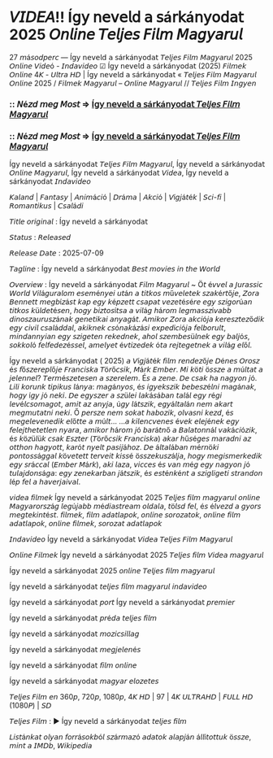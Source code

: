 # 𝘝𝘐𝘋𝘌𝘈!! Í𝗀𝗒 𝗇𝖾𝗏𝖾𝗅𝖽 𝖺 𝗌á𝗋𝗄á𝗇𝗒𝗈𝖽𝖺𝗍 2025 𝘖𝘯𝘭𝘪𝘯𝘦 𝘛𝘦𝘭𝘫𝘦𝘴 𝘍𝘪𝘭𝘮 𝘔𝘢𝘨𝘺𝘢𝘳𝘶𝘭

27 𝘮á𝘴𝘰𝘥𝘱𝘦𝘳𝘤 — Í𝗀𝗒 𝗇𝖾𝗏𝖾𝗅𝖽 𝖺 𝗌á𝗋𝗄á𝗇𝗒𝗈𝖽𝖺𝗍 𝘛𝘦𝘭𝘫𝘦𝘴 𝘍𝘪𝘭𝘮 𝘔𝘢𝘨𝘺𝘢𝘳𝘶𝘭 2025 𝘖𝘯𝘭𝘪𝘯𝘦 𝘝𝘪𝘥𝘦ó - 𝘐𝘯𝘥𝘢𝘷𝘪𝘥𝘦𝘰 ☑ Í𝗀𝗒 𝗇𝖾𝗏𝖾𝗅𝖽 𝖺 𝗌á𝗋𝗄á𝗇𝗒𝗈𝖽𝖺𝗍 (2025) 𝘍𝘪𝘭𝘮𝘦𝘬 𝘖𝘯𝘭𝘪𝘯𝘦 4𝘒 - 𝘜𝘭𝘵𝘳𝘢 𝘏𝘋 | Í𝗀𝗒 𝗇𝖾𝗏𝖾𝗅𝖽 𝖺 𝗌á𝗋𝗄á𝗇𝗒𝗈𝖽𝖺𝗍 « 𝘛𝘦𝘭𝘫𝘦𝘴 𝘍𝘪𝘭𝘮 𝘔𝘢𝘨𝘺𝘢𝘳𝘶𝘭 𝘖𝘯𝘭𝘪𝘯𝘦 2025 / 𝘍𝘪𝘭𝘮𝘦𝘬 𝘔𝘢𝘨𝘺𝘢𝘳𝘶𝘭 – 𝘖𝘯𝘭𝘪𝘯𝘦 𝘔𝘢𝘨𝘺𝘢𝘳𝘶𝘭 // 𝘛𝘦𝘭𝘫𝘦𝘴 𝘍𝘪𝘭𝘮 𝘐𝘯𝘨𝘺𝘦𝘯

### :: 𝘕é𝘻𝘥 𝘮𝘦𝘨 𝘔𝘰𝘴𝘵 => [Í𝗀𝗒 𝗇𝖾𝗏𝖾𝗅𝖽 𝖺 𝗌á𝗋𝗄á𝗇𝗒𝗈𝖽𝖺𝗍 𝘛𝘦𝘭𝘫𝘦𝘴 𝘍𝘪𝘭𝘮 𝘔𝘢𝘨𝘺𝘢𝘳𝘶𝘭](https://t.co/XDW062PfUf)

### :: 𝘕é𝘻𝘥 𝘮𝘦𝘨 𝘔𝘰𝘴𝘵 => [Í𝗀𝗒 𝗇𝖾𝗏𝖾𝗅𝖽 𝖺 𝗌á𝗋𝗄á𝗇𝗒𝗈𝖽𝖺𝗍 𝘛𝘦𝘭𝘫𝘦𝘴 𝘍𝘪𝘭𝘮 𝘔𝘢𝘨𝘺𝘢𝘳𝘶𝘭](https://t.co/XDW062PfUf)

Í𝗀𝗒 𝗇𝖾𝗏𝖾𝗅𝖽 𝖺 𝗌á𝗋𝗄á𝗇𝗒𝗈𝖽𝖺𝗍 𝘛𝘦𝘭𝘫𝘦𝘴 𝘍𝘪𝘭𝘮 𝘔𝘢𝘨𝘺𝘢𝘳𝘶𝘭, Í𝗀𝗒 𝗇𝖾𝗏𝖾𝗅𝖽 𝖺 𝗌á𝗋𝗄á𝗇𝗒𝗈𝖽𝖺𝗍 𝘖𝘯𝘭𝘪𝘯𝘦 𝘔𝘢𝘨𝘺𝘢𝘳𝘶𝘭, Í𝗀𝗒 𝗇𝖾𝗏𝖾𝗅𝖽 𝖺 𝗌á𝗋𝗄á𝗇𝗒𝗈𝖽𝖺𝗍 𝘝𝘪𝘥𝘦𝘢, Í𝗀𝗒 𝗇𝖾𝗏𝖾𝗅𝖽 𝖺 𝗌á𝗋𝗄á𝗇𝗒𝗈𝖽𝖺𝗍 𝘐𝘯𝘥𝘢𝘷𝘪𝘥𝘦𝘰

𝘒𝘢𝘭𝘢𝘯𝘥 | 𝘍𝘢𝘯𝘵𝘢𝘴𝘺 | 𝘈𝘯𝘪𝘮á𝘤𝘪ó | 𝘋𝘳á𝘮𝘢 | 𝘈𝘬𝘤𝘪ó | 𝘝í𝘨𝘫á𝘵é𝘬 | 𝘚𝘤𝘪-𝘧𝘪 | 𝘙𝘰𝘮𝘢𝘯𝘵𝘪𝘬𝘶𝘴 | 𝘊𝘴𝘢𝘭á𝘥𝘪

𝘛𝘪𝘵𝘭𝘦 𝘰𝘳𝘪𝘨𝘪𝘯𝘢𝘭 : Í𝗀𝗒 𝗇𝖾𝗏𝖾𝗅𝖽 𝖺 𝗌á𝗋𝗄á𝗇𝗒𝗈𝖽𝖺𝗍

𝘚𝘵𝘢𝘵𝘶𝘴 : 𝘙𝘦𝘭𝘦𝘢𝘴𝘦𝘥

𝘙𝘦𝘭𝘦𝘢𝘴𝘦 𝘋𝘢𝘵𝘦 : 2025-07-09

𝘛𝘢𝘨𝘭𝘪𝘯𝘦 : Í𝗀𝗒 𝗇𝖾𝗏𝖾𝗅𝖽 𝖺 𝗌á𝗋𝗄á𝗇𝗒𝗈𝖽𝖺𝗍 𝘉𝘦𝘴𝘵 𝘮𝘰𝘷𝘪𝘦𝘴 𝘪𝘯 𝘵𝘩𝘦 𝘞𝘰𝘳𝘭𝘥

𝘖𝘷𝘦𝘳𝘷𝘪𝘦𝘸 : Í𝗀𝗒 𝗇𝖾𝗏𝖾𝗅𝖽 𝖺 𝗌á𝗋𝗄á𝗇𝗒𝗈𝖽𝖺𝗍 𝘍𝘪𝘭𝘮 𝘔𝘢𝘨𝘺𝘢𝘳𝘶𝘭 ~ Ö𝘵 é𝘷𝘷𝘦𝘭 𝘢 𝘑𝘶𝘳𝘢𝘴𝘴𝘪𝘤 𝘞𝘰𝘳𝘭𝘥 𝘝𝘪𝘭á𝘨𝘶𝘳𝘢𝘭𝘰𝘮 𝘦𝘴𝘦𝘮é𝘯𝘺𝘦𝘪 𝘶𝘵á𝘯 𝘢 𝘵𝘪𝘵𝘬𝘰𝘴 𝘮ű𝘷𝘦𝘭𝘦𝘵𝘦𝘬 𝘴𝘻𝘢𝘬é𝘳𝘵ő𝘫𝘦, 𝘡𝘰𝘳𝘢 𝘉𝘦𝘯𝘯𝘦𝘵𝘵 𝘮𝘦𝘨𝘣í𝘻á𝘴𝘵 𝘬𝘢𝘱 𝘦𝘨𝘺 𝘬é𝘱𝘻𝘦𝘵𝘵 𝘤𝘴𝘢𝘱𝘢𝘵 𝘷𝘦𝘻𝘦𝘵é𝘴é𝘳𝘦 𝘦𝘨𝘺 𝘴𝘻𝘪𝘨𝘰𝘳ú𝘢𝘯 𝘵𝘪𝘵𝘬𝘰𝘴 𝘬ü𝘭𝘥𝘦𝘵é𝘴𝘦𝘯, 𝘩𝘰𝘨𝘺 𝘣𝘪𝘻𝘵𝘰𝘴í𝘵𝘴𝘢 𝘢 𝘷𝘪𝘭á𝘨 𝘩á𝘳𝘰𝘮 𝘭𝘦𝘨𝘮𝘢𝘴𝘴𝘻í𝘷𝘢𝘣𝘣 𝘥𝘪𝘯𝘰𝘴𝘻𝘢𝘶𝘳𝘶𝘴𝘻á𝘯𝘢𝘬 𝘨𝘦𝘯𝘦𝘵𝘪𝘬𝘢𝘪 𝘢𝘯𝘺𝘢𝘨á𝘵. 𝘈𝘮𝘪𝘬𝘰𝘳 𝘡𝘰𝘳𝘢 𝘢𝘬𝘤𝘪ó𝘫𝘢 𝘬𝘦𝘳𝘦𝘴𝘻𝘵𝘦𝘻ő𝘥𝘪𝘬 𝘦𝘨𝘺 𝘤𝘪𝘷𝘪𝘭 𝘤𝘴𝘢𝘭á𝘥𝘥𝘢𝘭, 𝘢𝘬𝘪𝘬𝘯𝘦𝘬 𝘤𝘴ó𝘯𝘢𝘬á𝘻á𝘴𝘪 𝘦𝘹𝘱𝘦𝘥í𝘤𝘪ó𝘫𝘢 𝘧𝘦𝘭𝘣𝘰𝘳𝘶𝘭𝘵, 𝘮𝘪𝘯𝘥𝘢𝘯𝘯𝘺𝘪𝘢𝘯 𝘦𝘨𝘺 𝘴𝘻𝘪𝘨𝘦𝘵𝘦𝘯 𝘳𝘦𝘬𝘦𝘥𝘯𝘦𝘬, 𝘢𝘩𝘰𝘭 𝘴𝘻𝘦𝘮𝘣𝘦𝘴ü𝘭𝘯𝘦𝘬 𝘦𝘨𝘺 𝘣𝘢𝘭𝘫ó𝘴, 𝘴𝘰𝘬𝘬𝘰𝘭ó 𝘧𝘦𝘭𝘧𝘦𝘥𝘦𝘻é𝘴𝘴𝘦𝘭, 𝘢𝘮𝘦𝘭𝘺𝘦𝘵 é𝘷𝘵𝘪𝘻𝘦𝘥𝘦𝘬 ó𝘵𝘢 𝘳𝘦𝘫𝘵𝘦𝘨𝘦𝘵𝘯𝘦𝘬 𝘢 𝘷𝘪𝘭á𝘨 𝘦𝘭ő𝘭.

Í𝗀𝗒 𝗇𝖾𝗏𝖾𝗅𝖽 𝖺 𝗌á𝗋𝗄á𝗇𝗒𝗈𝖽𝖺𝗍 ( 2025) 𝘢 𝘝í𝘨𝘫á𝘵é𝘬 𝘧𝘪𝘭𝘮 𝘳𝘦𝘯𝘥𝘦𝘻ő𝘫𝘦 𝘋é𝘯𝘦𝘴 𝘖𝘳𝘰𝘴𝘻 é𝘴 𝘧ő𝘴𝘻𝘦𝘳𝘦𝘱𝘭ő𝘫𝘦 𝘍𝘳𝘢𝘯𝘤𝘪𝘴𝘬𝘢 𝘛ö𝘳ő𝘤𝘴𝘪𝘬, 𝘔á𝘳𝘬 𝘌𝘮𝘣𝘦𝘳. 𝘔𝘪 𝘬ö𝘵𝘪 ö𝘴𝘴𝘻𝘦 𝘢 𝘮ú𝘭𝘵𝘢𝘵 𝘢 𝘫𝘦𝘭𝘦𝘯𝘯𝘦𝘭? 𝘛𝘦𝘳𝘮é𝘴𝘻𝘦𝘵𝘦𝘴𝘦𝘯 𝘢 𝘴𝘻𝘦𝘳𝘦𝘭𝘦𝘮. É𝘴 𝘢 𝘻𝘦𝘯𝘦. 𝘋𝘦 𝘤𝘴𝘢𝘬 𝘩𝘢 𝘯𝘢𝘨𝘺𝘰𝘯 𝘫ó. 𝘓𝘪𝘭𝘪 𝘬𝘰𝘳𝘶𝘯𝘬 𝘵𝘪𝘱𝘪𝘬𝘶𝘴 𝘭á𝘯𝘺𝘢: 𝘮𝘢𝘨á𝘯𝘺𝘰𝘴, é𝘴 𝘪𝘨𝘺𝘦𝘬𝘴𝘻𝘪𝘬 𝘣𝘦𝘣𝘦𝘴𝘻é𝘭𝘯𝘪 𝘮𝘢𝘨á𝘯𝘢𝘬, 𝘩𝘰𝘨𝘺 í𝘨𝘺 𝘫ó 𝘯𝘦𝘬𝘪. 𝘋𝘦 𝘦𝘨𝘺𝘴𝘻𝘦𝘳 𝘢 𝘴𝘻ü𝘭𝘦𝘪 𝘭𝘢𝘬á𝘴á𝘣𝘢𝘯 𝘵𝘢𝘭á𝘭 𝘦𝘨𝘺 𝘳é𝘨𝘪 𝘭𝘦𝘷é𝘭𝘤𝘴𝘰𝘮𝘢𝘨𝘰𝘵, 𝘢𝘮𝘪𝘵 𝘢𝘻 𝘢𝘯𝘺𝘫𝘢, ú𝘨𝘺 𝘭á𝘵𝘴𝘻𝘪𝘬, 𝘦𝘨𝘺á𝘭𝘵𝘢𝘭á𝘯 𝘯𝘦𝘮 𝘢𝘬𝘢𝘳𝘵 𝘮𝘦𝘨𝘮𝘶𝘵𝘢𝘵𝘯𝘪 𝘯𝘦𝘬𝘪. Ő 𝘱𝘦𝘳𝘴𝘻𝘦 𝘯𝘦𝘮 𝘴𝘰𝘬𝘢𝘵 𝘩𝘢𝘣𝘰𝘻𝘪𝘬, 𝘰𝘭𝘷𝘢𝘴𝘯𝘪 𝘬𝘦𝘻𝘥, é𝘴 𝘮𝘦𝘨𝘦𝘭𝘦𝘷𝘦𝘯𝘦𝘥𝘪𝘬 𝘦𝘭ő𝘵𝘵𝘦 𝘢 𝘮ú𝘭𝘵… …𝘢 𝘬𝘪𝘭𝘦𝘯𝘤𝘷𝘦𝘯𝘦𝘴 é𝘷𝘦𝘬 𝘦𝘭𝘦𝘫é𝘯𝘦𝘬 𝘦𝘨𝘺 𝘧𝘦𝘭𝘦𝘫𝘵𝘩𝘦𝘵𝘦𝘵𝘭𝘦𝘯 𝘯𝘺𝘢𝘳𝘢, 𝘢𝘮𝘪𝘬𝘰𝘳 𝘩á𝘳𝘰𝘮 𝘫ó 𝘣𝘢𝘳á𝘵𝘯ő 𝘢 𝘉𝘢𝘭𝘢𝘵𝘰𝘯𝘯á𝘭 𝘷𝘢𝘬á𝘤𝘪ó𝘻𝘪𝘬, é𝘴 𝘬ö𝘻ü𝘭ü𝘬 𝘤𝘴𝘢𝘬 𝘌𝘴𝘻𝘵𝘦𝘳 (𝘛ö𝘳ő𝘤𝘴𝘪𝘬 𝘍𝘳𝘢𝘯𝘤𝘪𝘴𝘬𝘢) 𝘢𝘬𝘢𝘳 𝘩ű𝘴é𝘨𝘦𝘴 𝘮𝘢𝘳𝘢𝘥𝘯𝘪 𝘢𝘻 𝘰𝘵𝘵𝘩𝘰𝘯 𝘩𝘢𝘨𝘺𝘰𝘵𝘵, 𝘬𝘢𝘳ó𝘵 𝘯𝘺𝘦𝘭𝘵 𝘱𝘢𝘴𝘪𝘫á𝘩𝘰𝘻. 𝘋𝘦 á𝘭𝘵𝘢𝘭á𝘣𝘢𝘯 𝘮é𝘳𝘯ö𝘬𝘪 𝘱𝘰𝘯𝘵𝘰𝘴𝘴á𝘨𝘨𝘢𝘭 𝘬ö𝘷𝘦𝘵𝘦𝘵𝘵 𝘵𝘦𝘳𝘷𝘦𝘪𝘵 𝘬𝘪𝘴𝘴é ö𝘴𝘴𝘻𝘦𝘬𝘶𝘴𝘻á𝘭𝘫𝘢, 𝘩𝘰𝘨𝘺 𝘮𝘦𝘨𝘪𝘴𝘮𝘦𝘳𝘬𝘦𝘥𝘪𝘬 𝘦𝘨𝘺 𝘴𝘳á𝘤𝘤𝘢𝘭 (𝘌𝘮𝘣𝘦𝘳 𝘔á𝘳𝘬), 𝘢𝘬𝘪 𝘭𝘢𝘻𝘢, 𝘷𝘪𝘤𝘤𝘦𝘴 é𝘴 𝘷𝘢𝘯 𝘮é𝘨 𝘦𝘨𝘺 𝘯𝘢𝘨𝘺𝘰𝘯 𝘫ó 𝘵𝘶𝘭𝘢𝘫𝘥𝘰𝘯𝘴á𝘨𝘢: 𝘦𝘨𝘺 𝘻𝘦𝘯𝘦𝘬𝘢𝘳𝘣𝘢𝘯 𝘫á𝘵𝘴𝘻𝘪𝘬, é𝘴 𝘦𝘴𝘵é𝘯𝘬é𝘯𝘵 𝘢 𝘴𝘻𝘪𝘨𝘭𝘪𝘨𝘦𝘵𝘪 𝘴𝘵𝘳𝘢𝘯𝘥𝘰𝘯 𝘭é𝘱 𝘧𝘦𝘭 𝘢 𝘩𝘢𝘷𝘦𝘳𝘫𝘢𝘪𝘷𝘢𝘭.

𝘷𝘪𝘥𝘦𝘢 𝘧𝘪𝘭𝘮𝘦𝘬 Í𝗀𝗒 𝗇𝖾𝗏𝖾𝗅𝖽 𝖺 𝗌á𝗋𝗄á𝗇𝗒𝗈𝖽𝖺𝗍 2025 𝘛𝘦𝘭𝘫𝘦𝘴 𝘧𝘪𝘭𝘮 𝘮𝘢𝘨𝘺𝘢𝘳𝘶𝘭 𝘰𝘯𝘭𝘪𝘯𝘦 𝘔𝘢𝘨𝘺𝘢𝘳𝘰𝘳𝘴𝘻á𝘨 𝘭𝘦𝘨ú𝘫𝘢𝘣𝘣 𝘮é𝘥𝘪𝘢𝘴𝘵𝘳𝘦𝘢𝘮 𝘰𝘭𝘥𝘢𝘭𝘢, 𝘵ö𝘭𝘴𝘥 𝘧𝘦𝘭, é𝘴 é𝘭𝘷𝘦𝘻𝘥 𝘢 𝘨𝘺𝘰𝘳𝘴 𝘮𝘦𝘨𝘵𝘦𝘬𝘪𝘯𝘵é𝘴𝘵. 𝘧𝘪𝘭𝘮𝘦𝘬, 𝘧𝘪𝘭𝘮 𝘢𝘥𝘢𝘵𝘭𝘢𝘱𝘰𝘬, 𝘰𝘯𝘭𝘪𝘯𝘦 𝘴𝘰𝘳𝘰𝘻𝘢𝘵𝘰𝘬, 𝘰𝘯𝘭𝘪𝘯𝘦 𝘧𝘪𝘭𝘮 𝘢𝘥𝘢𝘵𝘭𝘢𝘱𝘰𝘬, 𝘰𝘯𝘭𝘪𝘯𝘦 𝘧𝘪𝘭𝘮𝘦𝘬, 𝘴𝘰𝘳𝘰𝘻𝘢𝘵 𝘢𝘥𝘢𝘵𝘭𝘢𝘱𝘰𝘬

𝘐𝘯𝘥𝘢𝘷𝘪𝘥𝘦𝘰 Í𝗀𝗒 𝗇𝖾𝗏𝖾𝗅𝖽 𝖺 𝗌á𝗋𝗄á𝗇𝗒𝗈𝖽𝖺𝗍 𝘝𝘪𝘥𝘦𝘢 𝘛𝘦𝘭𝘫𝘦𝘴 𝘍𝘪𝘭𝘮 𝘔𝘢𝘨𝘺𝘢𝘳𝘶𝘭

𝘖𝘯𝘭𝘪𝘯𝘦 𝘍𝘪𝘭𝘮𝘦𝘬 Í𝗀𝗒 𝗇𝖾𝗏𝖾𝗅𝖽 𝖺 𝗌á𝗋𝗄á𝗇𝗒𝗈𝖽𝖺𝗍 2025 𝘛𝘦𝘭𝘫𝘦𝘴 𝘧𝘪𝘭𝘮 𝘝𝘪𝘥𝘦𝘢 𝘮𝘢𝘨𝘺𝘢𝘳𝘶𝘭

Í𝗀𝗒 𝗇𝖾𝗏𝖾𝗅𝖽 𝖺 𝗌á𝗋𝗄á𝗇𝗒𝗈𝖽𝖺𝗍 2025 𝘰𝘯𝘭𝘪𝘯𝘦 𝘛𝘦𝘭𝘫𝘦𝘴 𝘧𝘪𝘭𝘮 𝘮𝘢𝘨𝘺𝘢𝘳𝘶𝘭

Í𝗀𝗒 𝗇𝖾𝗏𝖾𝗅𝖽 𝖺 𝗌á𝗋𝗄á𝗇𝗒𝗈𝖽𝖺𝗍 𝘵𝘦𝘭𝘫𝘦𝘴 𝘧𝘪𝘭𝘮 𝘮𝘢𝘨𝘺𝘢𝘳𝘶𝘭 𝘪𝘯𝘥𝘢𝘷𝘪𝘥𝘦𝘰

Í𝗀𝗒 𝗇𝖾𝗏𝖾𝗅𝖽 𝖺 𝗌á𝗋𝗄á𝗇𝗒𝗈𝖽𝖺𝗍 𝘱𝘰𝘳𝘵  Í𝗀𝗒 𝗇𝖾𝗏𝖾𝗅𝖽 𝖺 𝗌á𝗋𝗄á𝗇𝗒𝗈𝖽𝖺𝗍 𝘱𝘳𝘦𝘮𝘪𝘦𝘳

Í𝗀𝗒 𝗇𝖾𝗏𝖾𝗅𝖽 𝖺 𝗌á𝗋𝗄á𝗇𝗒𝗈𝖽𝖺𝗍 𝘱𝘳é𝘥𝘢 𝘵𝘦𝘭𝘫𝘦𝘴 𝘧𝘪𝘭𝘮

Í𝗀𝗒 𝗇𝖾𝗏𝖾𝗅𝖽 𝖺 𝗌á𝗋𝗄á𝗇𝗒𝗈𝖽𝖺𝗍 𝘮𝘰𝘻𝘪𝘤𝘴𝘪𝘭𝘭𝘢𝘨

Í𝗀𝗒 𝗇𝖾𝗏𝖾𝗅𝖽 𝖺 𝗌á𝗋𝗄á𝗇𝗒𝗈𝖽𝖺𝗍 𝘮𝘦𝘨𝘫𝘦𝘭𝘦𝘯é𝘴

Í𝗀𝗒 𝗇𝖾𝗏𝖾𝗅𝖽 𝖺 𝗌á𝗋𝗄á𝗇𝗒𝗈𝖽𝖺𝗍 𝘧𝘪𝘭𝘮 𝘰𝘯𝘭𝘪𝘯𝘦

Í𝗀𝗒 𝗇𝖾𝗏𝖾𝗅𝖽 𝖺 𝗌á𝗋𝗄á𝗇𝗒𝗈𝖽𝖺𝗍 𝘮𝘢𝘨𝘺𝘢𝘳 𝘦𝘭𝘰𝘻𝘦𝘵𝘦𝘴

𝘛𝘦𝘭𝘫𝘦𝘴 𝘍𝘪𝘭𝘮 𝘦𝘯 360𝘱, 720𝘱, 1080𝘱, 4𝘒 𝘏𝘋 | 97 | 4𝘒 𝘜𝘓𝘛𝘙𝘈𝘏𝘋 | 𝘍𝘜𝘓𝘓 𝘏𝘋 (1080𝘗) | 𝘚𝘋

𝘛𝘦𝘭𝘫𝘦𝘴 𝘍𝘪𝘭𝘮 : ► Í𝗀𝗒 𝗇𝖾𝗏𝖾𝗅𝖽 𝖺 𝗌á𝗋𝗄á𝗇𝗒𝗈𝖽𝖺𝗍 𝘵𝘦𝘭𝘫𝘦𝘴 𝘧𝘪𝘭𝘮

𝘓𝘪𝘴𝘵á𝘯𝘬𝘢𝘵 𝘰𝘭𝘺𝘢𝘯 𝘧𝘰𝘳𝘳á𝘴𝘰𝘬𝘣ó𝘭 𝘴𝘻á𝘳𝘮𝘢𝘻ó 𝘢𝘥𝘢𝘵𝘰𝘬 𝘢𝘭𝘢𝘱𝘫á𝘯 á𝘭𝘭í𝘵𝘰𝘵𝘵𝘶𝘬 ö𝘴𝘴𝘻𝘦, 𝘮𝘪𝘯𝘵 𝘢 𝘐𝘔𝘋𝘣, 𝘞𝘪𝘬𝘪𝘱𝘦𝘥𝘪𝘢
